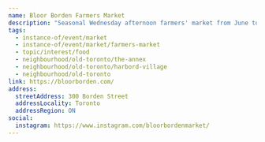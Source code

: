 ```yaml
---
name: Bloor Borden Farmers Market
description: "Seasonal Wednesday afternoon farmers' market from June to October in the Bloor-Borden area."
tags:
  - instance-of/event/market
  - instance-of/event/market/farmers-market
  - topic/interest/food
  - neighbourhood/old-toronto/the-annex
  - neighbourhood/old-toronto/harbord-village
  - neighbourhood/old-toronto
link: https://bloorborden.com/
address:
  streetAddress: 300 Borden Street
  addressLocality: Toronto
  addressRegion: ON
social:
  instagram: https://www.instagram.com/bloorbordenmarket/
---
```

